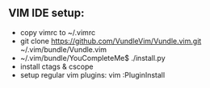 ## VIM IDE setup:
- copy vimrc to ~/.vimrc
- git clone https://github.com/VundleVim/Vundle.vim.git ~/.vim/bundle/Vundle.vim
- ~/.vim/bundle/YouCompleteMe$ ./install.py
- install ctags & cscope
- setup regular vim plugins: vim :PluginInstall
